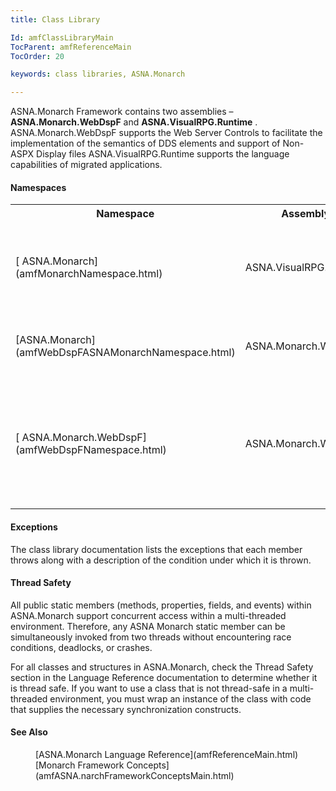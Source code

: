 ```yaml
---
title: Class Library

Id: amfClassLibraryMain
TocParent: amfReferenceMain
TocOrder: 20

keywords: class libraries, ASNA.Monarch

---
```


ASNA.Monarch Framework contains two assemblies &#8211; **ASNA.Monarch.WebDspF** and **ASNA.VisualRPG.Runtime** . ASNA.Monarch.WebDspF supports the Web Server Controls to facilitate the implementation of the semantics of DDS elements and support of Non-ASPX Display files ASNA.VisualRPG.Runtime supports the language capabilities of migrated applications.

#### Namespaces
<table class="mytable" cellspacing="0" cellpadding="4" width="90%">          <colgroup>
            <col width="25%" />
            <col width="25%" />
            <col width="50%" />
          </colgroup>
          <tr>
            <th>Namespace</th>
            <th>Assembly</th>
            <th>Description</th>
          </tr>
          <tr>
            <td>
              [
              ASNA.Monarch](amfMonarchNamespace.html)
            </td>
            <td>ASNA.VisualRPG.Runtime</td>
            <td>This namespace provides the
            primary support for migrated applications.</td>
          </tr>
          <tr>
            <td>[ASNA.Monarch](amfWebDspFASNAMonarchNamespace.html)
            </td>
            <td>ASNA.Monarch.WebDspF</td>
            <td>The namespace supports
            Non-ASPX Display files.</td>
          </tr>
          <tr>
            <td>
              [
              ASNA.Monarch.WebDspF](amfWebDspFNamespace.html)
            </td>
            <td>ASNA.Monarch.WebDspF</td>
            <td>This
            namespace contains the classes that make up
            the Web Server Controls in support of DDS
            elements.</td>
          </tr>
</table>

#### Exceptions
The class library documentation lists the exceptions that each member throws along with a description of the condition under which it is thrown.

#### Thread Safety
All public static members (methods, properties, fields, and events) within ASNA.Monarch support concurrent access within a multi-threaded environment. Therefore, any ASNA Monarch static member can be simultaneously invoked from two threads without encountering race conditions, deadlocks, or crashes.

For all classes and structures in ASNA.Monarch, check the Thread Safety section in the Language Reference documentation to determine whether it is thread safe. If you want to use a class that is not thread-safe in a multi-threaded environment, you must wrap an instance of the class with code that supplies the necessary synchronization constructs.

#### See Also
<dl>
      <dd>[ASNA.Monarch Language
        Reference](amfReferenceMain.html)</dd>
        <dd>[Monarch
        Framework Concepts](amfASNA.narchFrameworkConceptsMain.html)</dd>
</dl>

